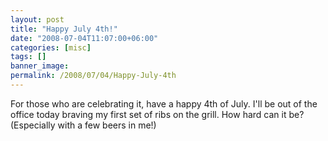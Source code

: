 ```yaml
---
layout: post
title: "Happy July 4th!"
date: "2008-07-04T11:07:00+06:00"
categories: [misc]
tags: []
banner_image: 
permalink: /2008/07/04/Happy-July-4th
---
```


For those who are celebrating it, have a happy 4th of July. I'll be out of the office today braving my first set of ribs on the grill. How hard can it be? (Especially with a few beers in me!)